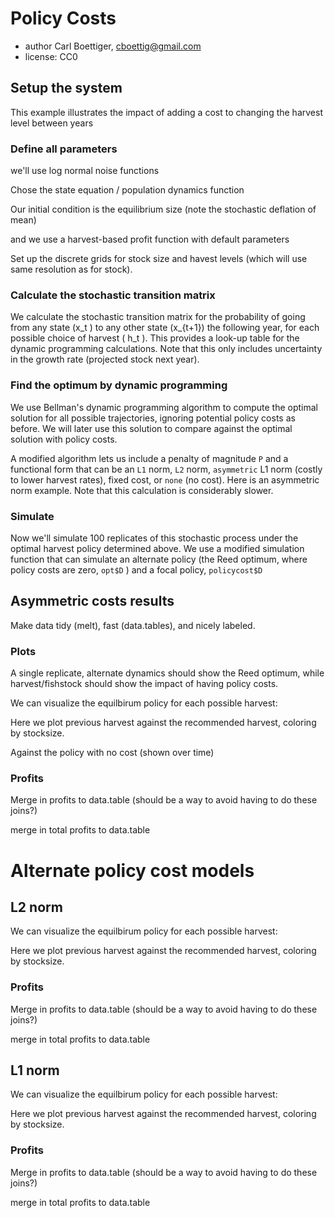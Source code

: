 <!--roptions dev='png', fig.width=10, fig.height=7, tidy=FALSE, warning=FALSE, message=FALSE, comment=NA, cache.path="policycost/", cache=FALSE-->

<!--begin.rcode setup, include=FALSE
render_gfm()  
opts_knit$set(upload = TRUE)   
require(socialR)
options(flickrOptions=list(
  description="https://github.com/cboettig/pdg_control/blob/master/inst/examples/policycost.md",
  tags="stochpop, pdg_control"))
opts_knit$set(upload.fun = flickr.url)
read_chunk("Reed.R")
end.rcode-->


# Policy Costs 
 * author Carl Boettiger, <cboettig@gmail.com>
 * license: CC0

## Setup the system

<!--begin.rcode libraries
end.rcode-->


This example illustrates the impact of adding a cost to changing the harvest level between years 

### Define all parameters 
<!--begin.rcode
delta <- 0.01     # SMALLER economic discounting rate
OptTime <- 50     # stopping time
gridsize <- 100   # gridsize (discretized population)
sigma_g <- 0.2    # Noise in population growth
sigma_m <- 0.     # noise in stock assessment measurement
sigma_i <- 0.     # noise in implementation of the quota
reward <- 0       # bonus for satisfying the boundary condition
PolicyFee <- .4
end.rcode-->

we'll use log normal noise functions
<!--begin.rcode noise_dists
end.rcode-->


Chose the state equation / population dynamics function
<!--begin.rcode BevHolt
end.rcode-->

Our initial condition is the equilibrium size (note the stochastic deflation of mean)
<!--begin.rcode initx
end.rcode-->

and we use a harvest-based profit function with default parameters
<!--begin.rcode profit_
profit <- profit_harvest(price_fish = 1, cost_stock_effect = 0,
 operating_cost = 0.1)
end.rcode-->

Set up the discrete grids for stock size and havest levels (which will use same resolution as for stock). 
<!--begin.rcode create_grid
end.rcode-->

### Calculate the stochastic transition matrix
We calculate the stochastic transition matrix for the probability of going from any state \(x_t \) to any other state \(x_{t+1}\) the following year, for each possible choice of harvest \( h_t \).  This provides a look-up table for the dynamic programming calculations. Note that this only includes uncertainty in the growth rate (projected stock next year). 
<!--begin.rcode determine_SDP_matrix
end.rcode-->
### Find the optimum by dynamic programming 
We use Bellman's dynamic programming algorithm to compute the optimal solution for all possible trajectories, ignoring potential policy costs as before.  We will later use this solution to compare against the optimal solution with policy costs.
<!--begin.rcode find_dp_optim 
end.rcode-->

A modified algorithm lets us include a penalty of magnitude `P` and a functional form that can be an `L1` norm, `L2`  norm, `asymmetric` L1 norm (costly to lower harvest rates), fixed cost, or `none` (no cost).  Here is an asymmetric norm example.  Note that this calculation is considerably slower. 
<!--begin.rcode policycost_optim_
policycost <- optim_policy(SDP_Mat, x_grid, h_grid, OptTime, xT, 
                    profit, delta, reward, P = PolicyFee, penalty = "asym")
end.rcode-->


### Simulate 
Now we'll simulate 100 replicates of this stochastic process under the optimal harvest policy determined above.  We use a modified simulation function that can simulate an alternate policy (the Reed optimum, where policy costs are zero, `opt$D` ) and a focal policy, `policycost$D`

<!--begin.rcode simulate_policy_
sims <- lapply(1:100, function(i)
  simulate_optim(f, pars, x_grid, h_grid, x0, policycost$D, z_g, z_m, z_i, opt$D)
  )
end.rcode-->


## Asymmetric costs results  
Make data tidy (melt), fast (data.tables), and nicely labeled.
<!--begin.rcode tidy
end.rcode-->

### Plots 

A single replicate, alternate dynamics should show the Reed optimum, while harvest/fishstock should show the impact of having policy costs. 
<!--begin.rcode rep1
ggplot(subset(dt,reps==1)) +
  geom_line(aes(time, alternate)) +
  geom_line(aes(time, fishstock), col="darkblue") +
  geom_abline(intercept=opt$S, slope = 0) +
  geom_line(aes(time, harvest), col="purple") + 
  geom_line(aes(time, harvest_alt), col="darkgreen") 
end.rcode-->


We can visualize the equilbirum policy for each possible harvest:

<!--begin.rcode
policy <- sapply(1:length(h_grid), function(i) policycost$D[[i]][,1])
ggplot(melt(policy)) + 
  geom_point(aes(h_grid[Var2], (x_grid[Var1]), col=h_grid[value])) + 
    labs(x = "prev harvest", y = "fishstock") +
      scale_colour_gradientn(colours = rainbow(4)) 
end.rcode-->

Here we plot previous harvest against the recommended harvest, coloring by stocksize.
<!--begin.rcode 
policy <- sapply(1:length(h_grid), function(i) policycost$D[[i]][,1])
ggplot(melt(policy)) + 
  geom_point(aes(h_grid[Var2], (h_grid[value]), col = h_grid[value])) + 
    labs(x = "prev harvest", y = "harvest") +
      scale_colour_gradientn(colours = rainbow(4)) 
end.rcode-->


Against the policy with no cost (shown over time) 
<!--begin.rcode no_policy_cost_vis
policy <- melt(opt$D)
policy_zoom <- subset(policy, x_grid[Var1] < max(dt$alternate) )
ggplot(policy_zoom) + 
  geom_point(aes(Var2, (x_grid[Var1]), col= h_grid[value])) + 
  labs(x = "time", y = "fishstock") +
  scale_colour_gradientn(colours = rainbow(4)) + 
  geom_abline(intercept=opt$S, slope = 0) 
end.rcode-->

### Profits

<!--begin.rcode
dt <- data.table(dt, id=1:dim(dt)[1])
profits <- dt[, profit(fishstock, harvest), by=id]
end.rcode-->

Merge in profits to data.table (should be a way to avoid having to do these joins?)
<!--begin.rcode
setkey(dt, id)
setkey(profits, id)
dt <- dt[profits]
setnames(dt, "V1", "profits")
end.rcode-->

merge in total profits to data.table
<!--begin.rcode
total_profit <- dt[,sum(profits), by=reps]
setkey(total_profit, reps)
setkey(dt, reps)
dt <- dt[total_profit]
setnames(dt, "V1", "total.profit")
end.rcode-->

<!--begin.rcode
ggplot(dt, aes(total.profit)) + geom_histogram(alpha=.8)
end.rcode-->

# Alternate policy cost models 

## L2 norm
<!--begin.rcode policycost_optim_l2
policycost <- optim_policy(SDP_Mat, x_grid, h_grid, OptTime, xT, 
                    profit, delta, reward, P = PolicyFee, penalty = "L2")
end.rcode-->


<!--begin.rcode policy_cost_vis_l2
sims <- lapply(1:100, function(i)
  simulate_optim(f, pars, x_grid, h_grid, x0, policycost$D, z_g, z_m, z_i, opt$D)
)

dat <- melt(sims, id=names(sims[[1]]))  
dt <- data.table(dat)
setnames(dt, "L1", "reps") # names are nice
end.rcode-->

<!--begin.rcode 
ggplot(subset(dt,reps==1)) +
  geom_line(aes(time, alternate)) +
  geom_line(aes(time, fishstock), col="darkblue") +
  geom_abline(intercept=opt$S, slope = 0) +
  geom_line(aes(time, harvest), col="purple") + 
  geom_line(aes(time, harvest_alt), col="darkgreen") 
end.rcode-->



We can visualize the equilbirum policy for each possible harvest:

<!--begin.rcode
policy <- sapply(1:length(h_grid), function(i) policycost$D[[i]][,1])
ggplot(melt(policy)) + 
  geom_point(aes(h_grid[Var2], (x_grid[Var1]), col=h_grid[value])) + 
    labs(x = "prev harvest", y = "fishstock") +
      scale_colour_gradientn(colours = rainbow(4)) 
end.rcode-->

Here we plot previous harvest against the recommended harvest, coloring by stocksize.
<!--begin.rcode 
policy <- sapply(1:length(h_grid), function(i) policycost$D[[i]][,1])
ggplot(melt(policy)) + 
  geom_point(aes(h_grid[Var2], (h_grid[value]), col = h_grid[value])) + 
    labs(x = "prev harvest", y = "harvest") +
      scale_colour_gradientn(colours = rainbow(4)) 
end.rcode-->


### Profits

<!--begin.rcode
dt <- data.table(dt, id=1:dim(dt)[1])
profits <- dt[, profit(fishstock, harvest), by=id]
end.rcode-->

Merge in profits to data.table (should be a way to avoid having to do these joins?)
<!--begin.rcode
setkey(dt, id)
setkey(profits, id)
dt <- dt[profits]
setnames(dt, "V1", "profits")
end.rcode-->

merge in total profits to data.table
<!--begin.rcode
total_profit <- dt[,sum(profits), by=reps]
setkey(total_profit, reps)
setkey(dt, reps)
dt <- dt[total_profit]
setnames(dt, "V1", "total.profit")
end.rcode-->

<!--begin.rcode
ggplot(dt, aes(total.profit)) + geom_histogram(alpha=.8)
end.rcode-->

## L1 norm
<!--begin.rcode policycost_optim_l1
policycost <- optim_policy(SDP_Mat, x_grid, h_grid, OptTime, xT, 
                    profit, delta, reward, P = PolicyFee, penalty = "L1")
end.rcode-->


<!--begin.rcode policy_cost_vis_l1
sims <- lapply(1:100, function(i)
  simulate_optim(f, pars, x_grid, h_grid, x0, policycost$D, z_g, z_m, z_i, opt$D)
)

dat <- melt(sims, id=names(sims[[1]]))  
dt <- data.table(dat)
setnames(dt, "L1", "reps") # names are nice
end.rcode-->


<!--begin.rcode 
ggplot(subset(dt,reps==1)) +
  geom_line(aes(time, alternate)) +
  geom_line(aes(time, fishstock), col="darkblue") +
  geom_abline(intercept=opt$S, slope = 0) +
  geom_line(aes(time, harvest), col="purple") + 
  geom_line(aes(time, harvest_alt), col="darkgreen") 
end.rcode-->

We can visualize the equilbirum policy for each possible harvest:

<!--begin.rcode
policy <- sapply(1:length(h_grid), function(i) policycost$D[[i]][,1])
ggplot(melt(policy)) + 
  geom_point(aes(h_grid[Var2], (x_grid[Var1]), col=h_grid[value])) + 
    labs(x = "prev harvest", y = "fishstock") +
      scale_colour_gradientn(colours = rainbow(4)) 
end.rcode-->

Here we plot previous harvest against the recommended harvest, coloring by stocksize.
<!--begin.rcode 
policy <- sapply(1:length(h_grid), function(i) policycost$D[[i]][,1])
ggplot(melt(policy)) + 
  geom_point(aes(h_grid[Var2], (h_grid[value]), col = h_grid[value])) + 
    labs(x = "prev harvest", y = "harvest") +
      scale_colour_gradientn(colours = rainbow(4)) 
end.rcode-->



### Profits

<!--begin.rcode
dt <- data.table(dt, id=1:dim(dt)[1])
profits <- dt[, profit(fishstock, harvest), by=id]
end.rcode-->

Merge in profits to data.table (should be a way to avoid having to do these joins?)
<!--begin.rcode
setkey(dt, id)
setkey(profits, id)
dt <- dt[profits]
setnames(dt, "V1", "profits")
end.rcode-->

merge in total profits to data.table
<!--begin.rcode
total_profit <- dt[,sum(profits), by=reps]
setkey(total_profit, reps)
setkey(dt, reps)
dt <- dt[total_profit]
setnames(dt, "V1", "total.profit")
end.rcode-->

<!--begin.rcode
ggplot(dt, aes(total.profit)) + geom_histogram(alpha=.8)
end.rcode-->
